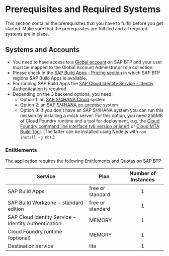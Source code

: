 # Prerequisites and Required Systems

This section contains the prerequisites that you have to fulfill before you get started. Make sure that the prerequisites are fulfilled and all required systems are in place.

## Systems and Accounts

* You need to have access to a [Global account](https://help.sap.com/products/BTP/65de2977205c403bbc107264b8eccf4b/8ed4a705efa0431b910056c0acdbf377.html?locale=en-US#loioc165d95ee700407eb181770901caec94) on SAP BTP and your user must be mapped to the Global Account Adminstrator role collection.
* Please check in the [SAP Build Apps - Pricing section](https://discovery-center.cloud.sap/serviceCatalog/sap-appgyver) in which SAP BTP regions SAP Build Apps is available.
* For running SAP Build Apps the [SAP Cloud Identity Service - Identiy Authentication](https://help.sap.com/docs/IDENTITY_AUTHENTICATION?locale=en-US) is required
* Depending on the 3 backend options, you need:
    -  Option 1: an [SAP S/4HANA Cloud](https://www.sap.com/products/erp/s4hana-erp.html) system
    -  Option 2: an [SAP S/4HANA on-premise](https://community.sap.com/topics/s4hana) system
    -  Option 3: If you don't have an SAP S/4HANA system you can run this mission by installing a mock server. For this option, you need 256MB of Cloud Foundry runtime and a tool for deployment, e.g. the [Cloud Foundry command line interface (v8 version or later)](https://github.com/cloudfoundry/cli/wiki/V8-CLI-Installation-Guide) or [Cloud MTA Build Tool](https://sap.github.io/cloud-mta-build-tool/). (The latter can be installed using Node.js with `npm install -g mbt`.)
          
### Entitlements

The application requires the following [Entitlements and Quotas](https://help.sap.com/products/BTP/65de2977205c403bbc107264b8eccf4b/00aa2c23479d42568b18882b1ca90d79.html?locale=en-US) on SAP BTP:

| Service                           | Plan       | Number of Instances |
|-----------------------------------|------------|:-------------------:|
| SAP Build Apps                    | free or standard |    1          |
| SAP Build Workzone - standard edition | free or standard |    1          |
| SAP Cloud Identity Service - Identity Authentication  | MEMORY     |          1          |
| Cloud Foundry runtime (optional)  | MEMORY     |          1          |
| Destination service               | lite       |          1          |


